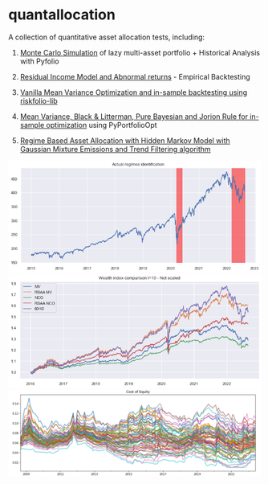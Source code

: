 # quantallocation
A collection of quantitative asset allocation tests, including:
1. [Monte Carlo Simulation](https://github.com/enexqnt/quantallocation/blob/main/AW%20Monte%20Carlo.ipynb) of lazy multi-asset portfolio + Historical Analysis with Pyfolio 

2. [Residual Income Model and Abnormal returns](https://github.com/enexqnt/quantallocation/blob/main/Residual%20Income%20Model%20and%20abnormal%20returns-checkpoint.ipynb) - Empirical Backtesting
3. [Vanilla Mean Variance Optimization and in-sample backtesting using riskfolio-lib](https://github.com/enexqnt/quantallocation/blob/main/Vanilla_Mean_Variance.ipynb)
4. [Mean Variance, Black & Litterman, Pure Bayesian and Jorion Rule for in-sample optimization](https://github.com/enexqnt/quantallocation/blob/main/MPT%2BBL%2BBayesian.pdf) using PyPortfolioOpt
5. [Regime Based Asset Allocation with Hidden Markov Model with Gaussian Mixture Emissions and Trend Filtering algorithm](https://github.com/enexqnt/quantallocation/blob/main/RBAA%20HMM.ipynb)

![alt text](https://github.com/enexqnt/quantallocation/blob/main/Images/output1.png)
![alt text](https://github.com/enexqnt/quantallocation/blob/main/Images/output.png)
![alt text](https://github.com/enexqnt/quantallocation/blob/main/Images/ke.png)
